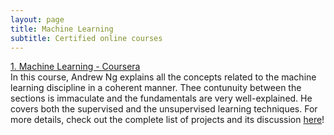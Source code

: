 ```yaml
---
layout: page
title: Machine Learning
subtitle: Certified online courses
---
```


[1. Machine Learning - Coursera](https://www.coursera.org/learn/machine-learning)  
In this course, Andrew Ng explains all the concepts related to the machine learning discipline in a coherent manner. Thee contunuity between the sections is immaculate and the fundamentals are very well-explained. He covers both the supervised and the unsupervised learning techniques. For more details, check out the complete list of projects and its discussion [here]()! 
